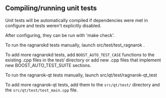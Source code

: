 Compiling/running unit tests
------------------------------------

Unit tests will be automatically compiled if dependencies were met in configure
and tests weren't explicitly disabled.

After configuring, they can be run with 'make check'.

To run the ragnarokd tests manually, launch src/test/test_ragnarok .

To add more ragnarokd tests, add `BOOST_AUTO_TEST_CASE` functions to the existing
.cpp files in the test/ directory or add new .cpp files that
implement new BOOST_AUTO_TEST_SUITE sections.

To run the ragnarok-qt tests manually, launch src/qt/test/ragnarok-qt_test

To add more ragnarok-qt tests, add them to the `src/qt/test/` directory and
the `src/qt/test/test_main.cpp` file.
